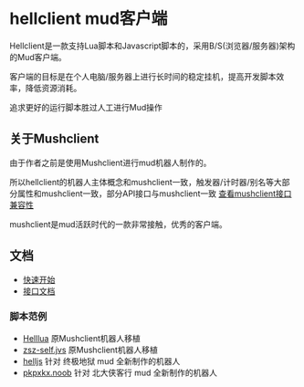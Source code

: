 # hellclient mud客户端

Hellclient是一款支持Lua脚本和Javascript脚本的，采用B/S(浏览器/服务器)架构的Mud客户端。

客户端的目标是在个人电脑/服务器上进行长时间的稳定挂机，提高开发脚本效率，降低资源消耗。

追求更好的运行脚本胜过人工进行Mud操作

## 关于Mushclient

由于作者之前是使用Mushclient进行mud机器人制作的。

所以hellclient的机器人主体概念和mushclient一致，触发器/计时器/别名等大部分属性和mushclient一致，部分API接口与mushclient一致 [查看mushclient接口兼容性](doc/api/mush.md)

mushclient是mud活跃时代的一款非常接触，优秀的客户端。

## 文档

* [快速开始](doc/quickstart/quickstart.md)
* [接口文档](doc/api/readme.md)

### 脚本范例

* [Helllua](https://github.com/hellclient-scripts/helllua) 原Mushclient机器人移植
* [zsz-self.jvs](https://github.com/hellclient-scripts/zsz-self.jvs) 原Mushclient机器人移植
* [helljs](https://github.com/hellclient-scripts/helljs) 针对 终极地狱 mud 全新制作的机器人
* [pkpxkx.noob](https://github.com/hellclient-scripts/pkuxkx.noob) 针对 北大侠客行 mud 全新制作的机器人